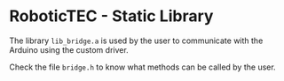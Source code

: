 # RoboticTEC - Static Library

The library `lib_bridge.a` is used by the user to communicate with the Arduino using the custom driver.

Check the file `bridge.h` to know what methods can be called by the user.